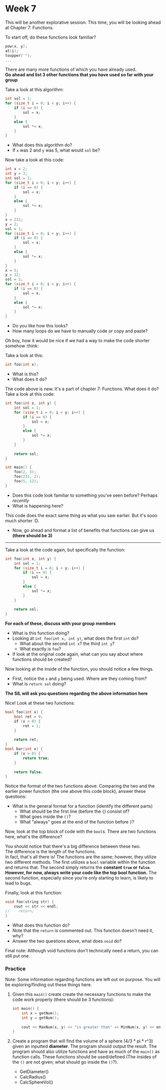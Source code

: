 # Week 7

This will be another explorative session. This time, you will be looking ahead at Chapter 7: Functions.  

To start off, do these functions look familiar?
```c++
pow(x, y);
at(i);
toupper('');
...
```

There are many more functions of which you have already used.  
**Go ahead and list 3 other functions that you have used so far with your group**  

Take a look at this algorithm:
```c++
int sol = 1;
for (size_t i = 0; i < y; i++) {
    if (i == 0) {
        sol = x;
    }
    else {
        sol *= x;
    }
}
```
* What does this algorithm do?
* If `x` was 2 and `y` was 5, what would `sol` be?

Now take a look at this code:
```c++
int x = 2;
int y = 3;
int sol = 1;
for (size_t i = 0; i < y; i++) {
    if (i == 0) {
        sol = x;
    }
    else {
        sol *= x;
    }
}
x = 231;
y = 2;
sol = 1;
for (size_t i = 0; i < y; i++) {
    if (i == 0) {
        sol = x;
    }
    else {
        sol *= x;
    }
}
x = 5;
y = 12;
sol = 1;
for (size_t i = 0; i < y; i++) {
    if (i == 0) {
        sol = x;
    }
    else {
        sol *= x;
    }
}
```
* Do you like how this looks?
* How many loops do we have to manually code or copy and paste?

Oh boy, how it would be nice if we had a way to make the code shorter somehow :think:

Take a look at this:
```c++
int foo(int x);
```
* What is this?
* What does it do?

The code above is new. It's a part of chapter 7: Functions. What does it do? Take a look at this code:
```c++
int foo(int x, int y) {
    int sol = 1;
    for (size_t i = 0; i < y; i++) {
        if (i == 0) {
            sol = x;
        }
        else {
            sol *= x;
        }
    }
    
    return sol;
}

int main() {
    foo(2, 3);
    foo(231, 2);
    foo(5, 12);
}
```
* Does this code look familiar to something you've seen before? Perhaps *recently*
* What is happening here?

This code does the exact same thing as what you saw earlier. But it's sooo much shorter :D.  
* Now, go ahead and format a list of benefits that functions can give us **(there should be 3)**

<hr>
</hr>

Take a look at the  code again, but specifically the function:
```c++
int foo(int x, int y) {
    int sol = 1;
    for (size_t i = 0; i < y; i++) {
        if (i == 0) {
            sol = x;
        }
        else {
            sol *= x;
        }
    }
    
    return sol;
}
```
**For each of these, discuss with your group members**
* What is this function doing?
* Looking at `int foo(int x, int y)`, what does the first `int` do?
    * What about the second `int x`? the third `int y`?
    * What exactly is `foo`?  
* If look at the original code again, what can you say about where functions should be created?

Now looking at the inside of the function, you should notice a few things.
* First, notice the `x` and `y` being used. Where are they coming from?
* What is `return sol` doing?

**The SIL will ask you questions regarding the above information here**

Nice! Look at these two functions:
```c++
bool foo(int x) {
    bool ret = 0;
    if (x > 0) {
        ret = 1;
    }
    
    return ret;
}
bool bar(int x) {
    if (x > 0) {
        return true;
    }
    
    return false;
}
```
Notice the format of the two functions above. 
Comparing the two and the earlier power function (the one above this code block), answer these questions:
* What is the general format for a function (identify the different parts)
    * What should be the first line (before the `{`) consist of?
    * What goes inside the `()`?
    * What "always" goes at the end of the function before `}`?

Now, look at the top block of code with the `bool`s. There are two functions here, what's the difference?

You should notice that there's a big difference between these two.  
The difference is the length of the functions.  
In fact, that's all there is! The functions are the same; however, they utilize two different methods.
The first utilizes a `bool` variable within the function and returns that.
The second simply returns the **constant `true` or `false`**.
**However, for now, always write your code like the top bool function.**
The second function, especially since you're only starting to learn, is likely to lead to bugs.

Finally, look at this function:
```c++
void foo(string str) {
    cout << str << endl;
//    return;
}
```
* What does this function do?
* Note that the `return` is commented out. This function doesn't need it, why?
* Answer the two questions above, what does `void` do?

Final note: Although void functions don't technically need a return, you can still put one.


### Practice
Note: Some information regarding functions are left out on purpose. You will be exploring/finding out these things here.  

1. Given this `main()` create create the necessary functions to make the code work properly (there should be 3 functions):
    ```c++
    int main() {
        int x = getNum();
        int y = getNum();
        
        cout << MaxNum(x, y) << "is greater than" << MinNum(x, y) << endl;
    }
    ```

2. Create a program that will find the volume of a sphere (4/3 * pi * r^3) given an inputted **diameter**.
    The program should output the result. The program should also utilize functions and have as much of the `main()` as function calls.
    These functions should be used/defined (The insides of the `()` are not given; what should go inside the `()`?).
    * GetDiameter()
    * CalcRadius()
    * CalcSphereVol()

